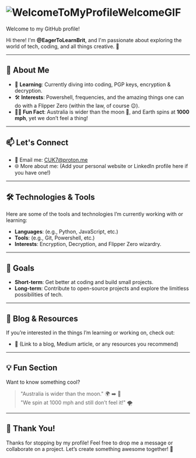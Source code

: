 #       ![WelcomeToMyProfileWelcomeGIF](https://github.com/user-attachments/assets/5d4fbc21-dc67-4979-8e60-c3369fcb77ea)
 
 Welcome to my GitHub profile!

Hi there! I'm **@EagerToLearnBrit**, and I'm passionate about exploring the world of tech, coding, and all things creative. 🚀

---

## 🌟 About Me
- 🧠 **Learning**: Currently diving into coding, PGP keys, encryption & decryption.
- 🛠️ **Interests**: Powershell, frequencies, and the amazing things one can do with a Flipper Zero (within the law, of course 😉).
- 🧑‍💻 **Fun Fact**: Australia is wider than the moon 🌙, and Earth spins at **1000 mph**, yet we don’t feel a thing!

---

## 📫 Let's Connect
- 💌 Email me: [CUK7@proton.me](mailto:CUK7@proton.me)
- 🌐 More about me: (Add your personal website or LinkedIn profile here if you have one!)

---

## 🛠️ Technologies & Tools
Here are some of the tools and technologies I’m currently working with or learning:
- **Languages**: (e.g., Python, JavaScript, etc.)
- **Tools**: (e.g., Git, Powershell, etc.)
- **Interests**: Encryption, Decryption, and Flipper Zero wizardry.

---

## 🚀 Goals
- **Short-term**: Get better at coding and build small projects.
- **Long-term**: Contribute to open-source projects and explore the limitless possibilities of tech.

---

## 📝 Blog & Resources
If you’re interested in the things I’m learning or working on, check out:
- 📖 (Link to a blog, Medium article, or any resources you recommend)

---

## 💡 Fun Section
Want to know something cool?  
> "Australia is wider than the moon." 🌍 ➡️ 🌙  
> "We spin at 1000 mph and still don’t feel it!" 🌪️

---

## 🌟 Thank You!
Thanks for stopping by my profile! Feel free to drop me a message or collaborate on a project. Let’s create something awesome together! 🎉
